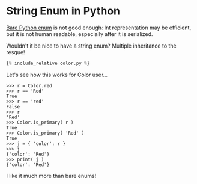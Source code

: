 # String Enum in Python


[Bare Python enum](https://docs.python.org/3/library/enum.html) is not good
enough: Int representation may be efficient, but it is not human readable,
especially after it is serialized.

Wouldn't it be nice to have a string enum?  Multiple inheritance to the resque!

```python
{% include_relative color.py %}
```

Let's see how this works for Color user...

```
>>> r = Color.red
>>> r == 'Red'
True
>>> r == 'red'
False
>>> r
'Red'
>>> Color.is_primary( r )
True
>>> Color.is_primary( 'Red' )
True
>>> j = { 'color': r }
>>> j
{'color': 'Red'}
>>> print( j )
{'color': 'Red'}
```

I like it much more than bare enums!
